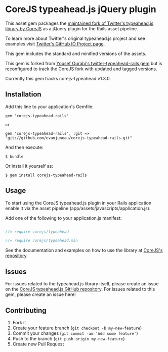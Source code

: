 # CoreJS typeahead.js jQuery plugin

This asset gem packages the [maintained fork of Twitter's typeahead.js library by CoreJS](https://github.com/corejavascript/typeahead.js) as a jQuery plugin for the Rails asset pipeline.

To learn more about Twitter's original typeahead.js project and see examples visit [Twitter's GitHub IO Project page](https://twitter.github.io/typeahead.js).

This gem includes the standard and minified versions of the assets.

This gem is forked from [Yousef Ourabi's twitter-typeahead-rails gem](https://github.com/yourabi/twitter-typeahead-rails) but is reconfigured to track the CoreJS fork with updated and tagged versions.

Currently this gem tracks corejs-typeahead v1.3.0.

## Installation

Add this line to your application's Gemfile:

    gem 'corejs-typeahead-rails'

    or

    gem 'corejs-typeahead-rails', :git => "git://github.com/evanjuneau/corejs-typeahead-rails.git"


And then execute:

    $ bundle

Or install it yourself as:

    $ gem install corejs-typeahead-rails

## Usage

To start using the CoreJS typeahead.js plugin in your Rails application enable it via the asset pipeline (app/assets/javascripts/application.js).

Add one of the following to your application.js manifest:

```js

//= require corejs/typeahead

//= require corejs/typeahead.min

```

See the documentation and examples on how to use the library at [CoreJS's repository](https://github.com/corejavascript/typeahead.js).

## Issues

For issues related to the typeahead.js library itself, please create an issue on the [CoreJS typeahead.js GitHub repository](https://github.com/corejavascript/typeahead.js/issues). For issues related to this gem, please create an issue here!

## Contributing

1. Fork it
2. Create your feature branch (`git checkout -b my-new-feature`)
3. Commit your changes (`git commit -am 'Add some feature'`)
4. Push to the branch (`git push origin my-new-feature`)
5. Create new Pull Request
